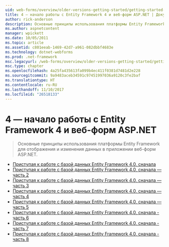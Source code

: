 ```yaml
---
uid: web-forms/overview/older-versions-getting-started/getting-started-with-ef/index
title: 4 — начало работы с Entity Framework 4 и веб-форм ASP.NET | Документы Microsoft
author: rick-anderson
description: Основные принципы использования платформы Entity Framework для отображения и изменения данных в приложении веб-форм ASP.NET.
ms.author: aspnetcontent
manager: wpickett
ms.date: 10/05/2011
ms.topic: article
ms.assetid: c801eeab-1469-42d7-a961-082dbbf4683e
ms.technology: dotnet-webforms
ms.prod: .net-framework
msc.legacyurl: /web-forms/overview/older-versions-getting-started/getting-started-with-ef
msc.type: chapter
ms.openlocfilehash: 4a25fa435613fa099b4ec411f0381d7481d2e228
ms.sourcegitcommit: 9a9483aceb34591c97451997036a9120c3fe2baf
ms.translationtype: HT
ms.contentlocale: ru-RU
ms.lasthandoff: 11/10/2017
ms.locfileid: "26518133"
---
```

<a name="aspnet-4---getting-started-with-entity-framework-4-and-web-forms"></a>4 — начало работы с Entity Framework 4 и веб-форм ASP.NET
====================
> Основные принципы использования платформы Entity Framework для отображения и изменения данных в приложении веб-форм ASP.NET.


- [Приступая к работе с базой данных Entity Framework 4.0, сначала](the-entity-framework-and-aspnet-getting-started-part-1.md)
- [Приступая к работе с базой данных Entity Framework 4.0, сначала — часть 2](the-entity-framework-and-aspnet-getting-started-part-2.md)
- [Приступая к работе с базой данных Entity Framework 4.0, сначала — часть 3](the-entity-framework-and-aspnet-getting-started-part-3.md)
- [Приступая к работе с базой данных Entity Framework 4.0, сначала — часть 4](the-entity-framework-and-aspnet-getting-started-part-4.md)
- [Приступая к работе с базой данных Entity Framework 4.0, сначала — часть 5](the-entity-framework-and-aspnet-getting-started-part-5.md)
- [Приступая к работе с базой данных Entity Framework 4.0, сначала - часть 6](the-entity-framework-and-aspnet-getting-started-part-6.md)
- [Приступая к работе с базой данных Entity Framework 4.0, сначала - часть 7](the-entity-framework-and-aspnet-getting-started-part-7.md)
- [Приступая к работе с базой данных Entity Framework 4.0, сначала - часть 8](the-entity-framework-and-aspnet-getting-started-part-8.md)
